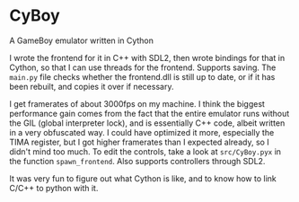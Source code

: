 # CyBoy
A GameBoy emulator written in Cython

I wrote the frontend for it in C++ with SDL2, then wrote bindings for that in Cython, so that I can use threads for the frontend. Supports saving. The `main.py` file checks whether the frontend.dll is still up to date, or if it has been rebuilt, and copies it over if necessary.

I get framerates of about 3000fps on my machine. I think the biggest performance gain comes from the fact that the entire emulator runs without the GIL (global interpreter lock), and is essentially C++ code, albeit written in a very obfuscated way.
I could have optimized it more, especially the TIMA register, but I got higher framerates than I expected already, so I didn't mind too much. To edit the controls, take a look at `src/CyBoy.pyx` in the function `spawn_frontend`. Also supports controllers through SDL2.

It was very fun to figure out what Cython is like, and to know how to link C/C++ to python with it.

